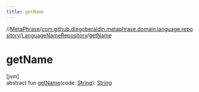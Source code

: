 ```yaml
---
title: getName
---
```

//[MetaPhrase](../../../index.html)/[com.github.diegoberaldin.metaphrase.domain.language.repository](../index.html)/[LanguageNameRepository](index.html)/[getName](get-name.html)



# getName



[jvm]\
abstract fun [getName](get-name.html)(code: [String](https://kotlinlang.org/api/latest/jvm/stdlib/kotlin/-string/index.html)): [String](https://kotlinlang.org/api/latest/jvm/stdlib/kotlin/-string/index.html)




